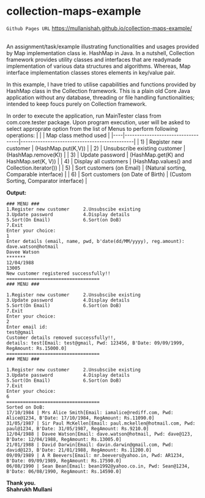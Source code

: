 # collection-maps-example 
```Github Pages URL``` <a href="https://mullanishah.github.io/collection-maps-example/">https://mullanishah.github.io/collection-maps-example/</a>

<br>An assignment/task/example illustrating functionalities and usages provided by Map implementation class ie. HashMap in Java. 
In a nutshell, Collection framework provides utility classes and interfaces that are readymade implementation of various data structures and algorithms. Whereas, Map interface implementation classes stores elements in key/value pair.

In this example, I have tried to utilise capabilities and functions provided by HashMap class in the Collection framework. This is a plain old Core Java application without any database, threading or file handling functionalities; intended to keep foucs purely on Collection framework.

In order to execute the application, run MainTester class from com.core.tester package. Upon program execution, user will be asked to select approprate option from the list of Menus to perform following operations:
|    |                                   | Map class method used                        |
|----|-----------------------------------|----------------------------------------------|
| 1) | Register new customer             | (HashMap.put(K,V))                           |
| 2) | Unsubscribe existing customer     | (HashMap.remove(K))                          |
| 3) | Update password                   | (HashMap.get(K) and HashMap.set(K, V))       |
| 4) | Display all customers             | (HashMap.values() and Collection.iterator()) |
| 5) | Sort customers (on Email)         | (Natural sorting, Comparable interface)      |
| 6) | Sort customers (on Date of Birth) | (Custom Sorting, Comparator interface)       |

<b>Output:</b>
```Output
### MENU ###
1.Register new customer     2.Unsubscibe existing 
3.Update password           4.Display details 
5.Sort(On Email)            6.Sort(on DoB) 
7.Exit
Enter your choice: 
1
Enter details (email, name, pwd, b'date(dd/MM/yyyy), reg.amount): 
dave.watson@hotmail
Davee Watson
*******
12/04/1988
13005
New customer registered successfully!!
==================================
### MENU ###

1.Register new customer     2.Unsubscibe existing 
3.Update password           4.Display details 
5.Sort(On Email)            6.Sort(on DoB) 
7.Exit
Enter your choice: 
2
Enter email id: 
test@gmail
Customer details removed successfully!!, 
details: test[Email: test@gmail, Pwd: 123456, B'Date: 09/09/1999, RegAmount: Rs.15000.0]
==================================
### MENU ###

1.Register new customer     2.Unsubscibe existing 
3.Update password           4.Display details 
5.Sort(On Email)            6.Sort(on DoB) 
7.Exit
Enter your choice: 
6
==================================
Sorted on DoB: 
17/10/1984 | Mrs Alice Smith[Email: iamalice@rediff.com, Pwd: Alice@1234, B'Date: 17/10/1984, RegAmount: Rs.11090.0]
31/05/1987 | Sir Paul McKellen[Email: paul.mckellen@hotmail.com, Pwd: paul@1234, B'Date: 31/05/1987, RegAmount: Rs.9210.0]
12/04/1988 | Davee Watson[Email: dave.watson@hotmail, Pwd: dave@123, B'Date: 12/04/1988, RegAmount: Rs.13005.0]
21/01/1988 | David Darwin[Email: davin.darwin@gmail.com, Pwd: david@123, B'Date: 21/01/1988, RegAmount: Rs.11200.0]
09/09/1989 | A R Beevers[Email: mr.beevers@yahoo.in, Pwd: AR1234, B'Date: 09/09/1989, RegAmount: Rs.17590.0]
06/08/1990 | Sean Bean[Email: bean1992@yahoo.co.in, Pwd: Sean@1234, B'Date: 06/08/1990, RegAmount: Rs.14590.0]
```

<b>Thank you.<br>
Shahrukh Mullani </b>
      


